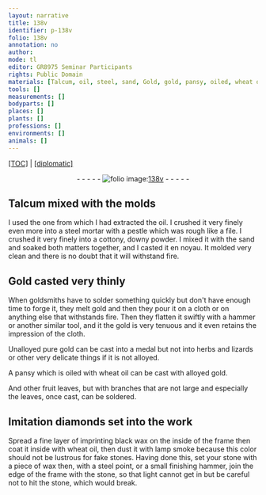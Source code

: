 ```yaml
---
layout: narrative
title: 138v
identifier: p-138v
folio: 138v
annotation: no
author:
mode: tl
editor: GR8975 Seminar Participants
rights: Public Domain
materials: [Talcum, oil, steel, sand, Gold, gold, pansy, oiled, wheat oil, leaves, diamonds set into the work, lamp smoke]
tools: []
measurements: []
bodyparts: []
places: []
plants: []
professions: []
environments: []
animals: []
---
```


 <p><a href="{{ site.baseurl }}/translation/">[TOC]</a> | <a href="{{ site.baseurl }}/texts/p-138v_tc/" target="_blank">[diplomatic]</a></p><div class="folio" align="center">- - - - - <a href="http://gallica.bnf.fr/ark:/12148/btv1b10500001g/f282.item.r=" target="_blank"><img src="https://cu-mkp.github.io/2017-workshop-edition/assets/photo-icon.png" alt="folio image: " style="display:inline-block; margin-bottom:-3px;"/>138v</a> - - - - - </div>  
  

## <span class="m">Talcum</span> mixed with the molds

 
I used the one from which I had extracted the <span class="m">oil</span>. I crushed it very finely even more into a <span class="m">steel</span> mortar with a pestle <span class="x">which was</span> rough like a file. I crushed it very finely into a cottony, downy powder. I mixed it with the <span class="m">sand</span> and soaked both matters together, and I casted it en noyau. It molded very clean and there is no doubt that it will withstand fire.
 
 
  

## <span class="m">Gold</span> casted very thinly

 
When goldsmiths have to solder something quickly but don't have enough time to forge it, they melt <span class="m">gold</span> and then they pour it on a cloth or on anything else that withstands fire. Then they flatten it swiftly with a hammer or another similar tool, and it <span class="x">the gold</span> is very tenuous and it even retains the impression of the cloth.
 
Unalloyed pure <span class="m">gold</span> can be cast into a medal but not into herbs and lizards or other very delicate things if it is not alloyed.
 
A <span class="m">pansy</span> which is <span class="m">oiled</span> with <span class="m">wheat oil</span> can be cast with alloyed <span class="m">gold</span>.
 
And other fruit <span class="m">leaves</span>, but with branch<span class="x">es</span> that are not large and especially the leaves, once cast, can be soldered.
 
 
  

## Imitation <span class="m">diamonds set into the work</span>

 
Spread a fine layer of imprinting black wax on the inside of the frame then coat it inside with <span class="m">wheat oil</span>, then dust it with <span class="m">lamp smoke</span> because this color should not be lustrous for fake stones. Having done this, set your stone with a piece of wax then, with a steel point, or a small finishing hammer, join the edge of the frame with the stone, so that light cannot get in but be careful not to hit the stone, which would break.
 
 